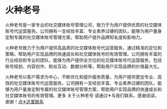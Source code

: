 # 火种老号

火种老号是一家专业的社交媒体账号管理公司，致力于为用户提供优质的社交媒体账号代运营服务。公司拥有一支经验丰富、专业素养过硬的团队，能够为用户量身定制专属的社交媒体账号管理方案，帮助用户提升品牌知名度和影响力。

火种老号致力于为用户提供高品质的社交媒体账号代运营服务，通过精准的定位和策略，帮助用户实现品牌的快速成长和社交媒体账号的有效管理。公司拥有丰富的行业经验和专业的团队，能够为用户提供全方位的社交媒体账号代运营服务，包括账号规划、内容创作、粉丝互动、数据分析等，帮助用户实现品牌的价值最大化。

火种老号以客户需求为中心，不断优化和提升服务质量，为用户提供更加专业、高效的社交媒体账号代运营服务。公司拥有一支经验丰富、专业素养过硬的团队，能够为用户量身定制专属的社交媒体账号管理方案，帮助用户实现品牌的快速成长和社交媒体账号的有效管理。更多 关于火种老号 请通过✈与我们联系，感谢阅读，谢谢！[点✈这里联系](https://c.k02.cc)